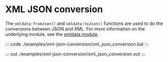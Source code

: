 # XML JSON conversion

The `xmldata:fromJson()` and `xmldata:toJson()` functions are used to do the conversions between JSON and XML.
For more information on the underlying module,
see the [xmldata module](https://docs.central.ballerina.io/ballerina/xmldata/latest/).

::: code ./examples/xml-json-conversion/xml_json_conversion.bal :::

::: out ./examples/xml-json-conversion/xml_json_conversion.out :::